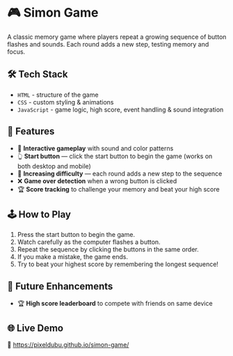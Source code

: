 # 🎮 Simon Game
A classic memory game where players repeat a growing sequence of button flashes and sounds. Each round adds a new step, testing memory and focus.

## 🛠️ Tech Stack
- `HTML` - structure of the game
- `CSS` - custom styling & animations
- `JavaScript` - game logic, high score, event handling & sound integration

## 🚀 Features
- 🎵 **Interactive gameplay** with sound and color patterns  
- 👆 **Start button** — click the start button to begin the game (works on both desktop and mobile)  
- 🔄 **Increasing difficulty** — each round adds a new step to the sequence  
- ❌ **Game over detection** when a wrong button is clicked
- 🏆 **Score tracking** to challenge your memory and beat your high score  

## 🕹️ How to Play
1. Press the start button to begin the game.  
2. Watch carefully as the computer flashes a button.  
3. Repeat the sequence by clicking the buttons in the same order.
4. If you make a mistake, the game ends.
5. Try to beat your highest score by remembering the longest sequence!

## 🚧 Future Enhancements
- 🏆 **High score leaderboard** to compete with friends on same device

## 🌐 Live Demo
🔗 https://pixeldubu.github.io/simon-game/